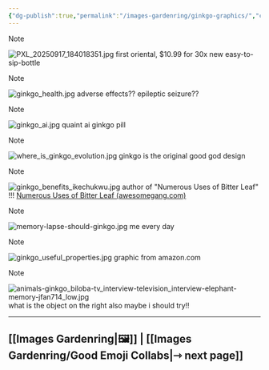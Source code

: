 ```yaml
---
{"dg-publish":true,"permalink":"/images-gardenring/ginkgo-graphics/","created":"2025-09-18T11:34:33.267-04:00","updated":"2025-09-21T12:00:15.049-04:00"}
---
```



> [!NOTE]
> ![PXL_20250917_184018351.jpg](/img/user/Images%20Gardenring/ginkgo%20graphics%20attachments/PXL_20250917_184018351.jpg)
> first oriental, $10.99 for 30x new easy-to-sip-bottle
> 


> [!NOTE]
> ![ginkgo_health.jpg](/img/user/Images%20Gardenring/ginkgo%20graphics%20attachments/ginkgo_health.jpg)
> adverse effects?? epileptic seizure??


> [!NOTE]
> ![ginkgo_ai.jpg](/img/user/Images%20Gardenring/ginkgo%20graphics%20attachments/ginkgo_ai.jpg)
> quaint ai ginkgo pill


> [!NOTE]
> ![where_is_ginkgo_evolution.jpg](/img/user/Images%20Gardenring/ginkgo%20graphics%20attachments/where_is_ginkgo_evolution.jpg)
> ginkgo is the original good god design


> [!NOTE]
> ![ginkgo_benefits_ikechukwu.jpg](/img/user/Images%20Gardenring/ginkgo%20graphics%20attachments/ginkgo_benefits_ikechukwu.jpg)
> author of "Numerous Uses of Bitter Leaf" !!!
> [Numerous Uses of Bitter Leaf (awesomegang.com)](https://awesomegang.com/numerous-uses-of-bitter-leaf-by-ikechukwu-oduah/)


> [!NOTE]
> ![memory-lapse-should-ginkgo.jpg](/img/user/Images%20Gardenring/ginkgo%20graphics%20attachments/memory-lapse-should-ginkgo.jpg)
> me every day


> [!NOTE]
> ![ginkgo_useful_properties.jpg](/img/user/Images%20Gardenring/ginkgo%20graphics%20attachments/ginkgo_useful_properties.jpg)
> graphic from amazon.com


> [!NOTE]
> ![animals-ginkgo_biloba-tv_interview-television_interview-elephant-memory-jfan714_low.jpg](/img/user/Images%20Gardenring/ginkgo%20graphics%20attachments/animals-ginkgo_biloba-tv_interview-television_interview-elephant-memory-jfan714_low.jpg)
> what is the object on the right also maybe i should try!!

---

## [[Images Gardenring\|🖼️]] | [[Images Gardenring/Good Emoji Collabs\|⇾ next page]]